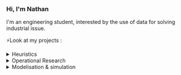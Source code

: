 ### Hi, I'm Nathan 

I'm an engineering student, interested by the use of data for solving industrial issue. 

⚡Look at my projects : <br>

<details><summary>Heuristics </summary>
 
 <strong> 🚚 [CVRP Heuristic](https://github.com/Kiwy3/CVRP) </strong> <br>
 * SPLIT Heuristic to solve Capacities Vehicules Routing Problem
 * ⚙ Python using Pandas, numpy ...
 
</details>

<details><summary>Operational Research </summary>
 
 <strong> 🚌 [People distribution on bus](https://github.com/Kiwy3/Bus_wei) </strong> <br>
 * Mathematic model with Solver used to make distribution to go student week-end (integration)
 * ⚙ Excel with OpenSolver, Visual Basic
 
</details>

<details><summary>Modelisation & simulation </summary>
 <!--
 <strong> 📈 [Modelisation of a failures system based on lifetime](https://github.com/Kiwy3/) </strong> <br>
 * Jupyter notebook with parameters estimation, Montecarlo simulation with reparation, and maintenance policy
 * ⚙ Python on Jupyter Notebook, using pandas, numpy, scipy stats ...
 -->
 
</details>



<!--
* Simulation Panne et réparation sur Python
* Trouver un sujet en R
* Trouver un sujet de prévision de vente
-->

